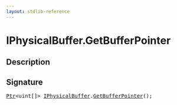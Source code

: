 ```yaml
---
layout: stdlib-reference
---
```


# IPhysicalBuffer\.GetBufferPointer

## Description





## Signature 

<pre>
<a href="../../../types/ptr-0/index.html" class="code_type">Ptr</a>&lt;<span class="code_keyword">uint</span>[]&gt; <a href="../index.html" class="code_type">IPhysicalBuffer</a>.<a href=".html">GetBufferPointer</a>();

</pre>

